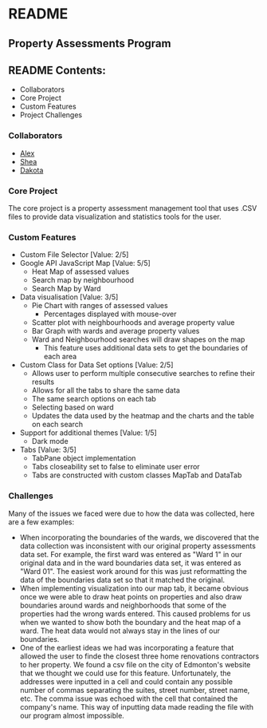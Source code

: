 # README
## Property Assessments Program
## README Contents:
- Collaborators
- Core Project
- Custom Features
- Project Challenges

### Collaborators
- [Alex](https://github.com/awworthy)
- [Shea](https://github.com/odlands)
- [Dakota](https://github.com/DakotaDoolaege)

### Core Project
The core project is a property assessment management tool that uses .CSV files to provide data visualization and statistics tools for the user.

### Custom Features
* Custom File Selector [Value: 2/5] 
* Google API JavaScript Map [Value: 5/5] 
    * Heat Map of assessed values
    * Search map by neighbourhood
    * Search Map by Ward
* Data visualisation [Value: 3/5] 
    * Pie Chart with ranges of assessed values
        * Percentages displayed with mouse-over
    * Scatter plot with neighbourhoods and average property value
    * Bar Graph with wards and average property values
    * Ward and Neighbourhood searches will draw shapes on the map
        * This feature uses additional data sets to get the boundaries of each area
* Custom Class for Data Set options [Value: 2/5] 
    * Allows user to perform multiple consecutive searches to refine their results
    * Allows for all the tabs to share the same data 
    * The same search options on each tab
    * Selecting based on ward
    * Updates the data used by the heatmap and the charts and the table on each search
* Support for additional themes [Value: 1/5]
    * Dark mode
* Tabs [Value: 3/5]
    * TabPane object implementation
    * Tabs closeability set to false to eliminate user error
    * Tabs are constructed with custom classes MapTab and DataTab
### Challenges
Many of the issues we faced were due to how the data was collected, here are a few examples:
* When incorporating the boundaries of the wards, we discovered that the 
data collection was inconsistent with our original property assessments data set. For example, the first 
ward was entered as "Ward 1" in our original data and in the ward boundaries data set, it was entered as 
"Ward 01". The easiest work around for this was just reformatting the data of the boundaries data set so 
that it matched the original.
* When implementing visualization into our map tab, it became obvious once we were able to draw heat points 
on properties and also draw boundaries around wards and neighborhoods that some of the properties had the 
wrong wards entered. This caused problems for us when we wanted to show both the boundary and the heat map
of a ward. The heat data would not always stay in the lines of our boundaries.
* One of the earliest ideas we had was incorporating a feature that allowed the user to finde the closest
three home renovations contractors to her property. We found a csv file on the city of Edmonton's website 
that we thought we could use for this feature. Unfortunately, the addresses were inputted in a cell and 
could contain any possible number of commas separating the suites, street number, street name, etc. The 
comma issue was echoed with the cell that contained the company's name. This way of inputting data made 
reading the file with our program almost impossible.
     

